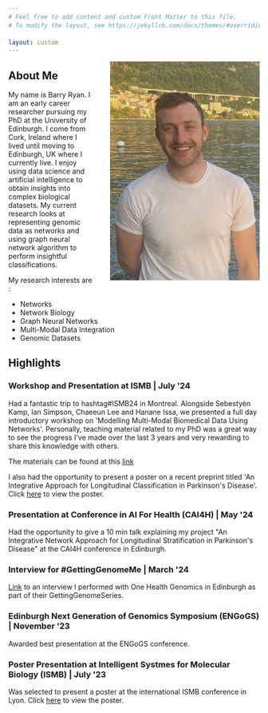```yaml
---
# Feel free to add content and custom Front Matter to this file.
# To modify the layout, see https://jekyllrb.com/docs/themes/#overriding-theme-defaults

layout: custom
---
```


<img style="margin-left: 2rem" align="right" src="mydocs/profile_pic.jpg" width = "300px" >

## About Me
My name is Barry Ryan. I am an early career researcher pursuing my PhD at the University of Edinburgh. I come from Cork, Ireland where I lived until moving to Edinburgh, UK where I currently live. I enjoy using data science and artificial intelligence to obtain insights into complex biological datasets. My current research looks at representing genomic data as networks and using graph neural network algorithm to perform insightful classifications. 

My research interests are : 
- Networks
- Network Biology
- Graph Neural Networks
- Multi-Modal Data Integration
- Genomic Datasets

## Highlights
### Workshop and Presentation at ISMB | July '24
Had a fantastic trip to hashtag#ISMB24 in Montreal. Alongside Sebestyén Kamp, Ian Simpson, Chaeeun Lee and Hanane Issa, we presented a full day introductory workshop on 'Modelling Multi-Modal Biomedical Data Using Networks'. Personally, teaching material related to my PhD was a great way to see the progress I've made over the last 3 years and very rewarding to share this knowledge with others. 

The materials can be found at this [link](https://biomedicalai.inf.ed.ac.uk/book/intro.html)

I also had the opportunity to present a poster on a recent preprint titled 'An Integrative Approach for Longitudinal Classification in Parkinson's Disease'. Click <a href="/barryryan/mydocs/Ryan_CDT_poster.pdf">here</a> to view the poster. 

### Presentation at Conference in AI For Health (CAI4H) | May '24
Had the opportunity to give a 10 min talk explaining my project "An Integrative Network Approach for Longitudinal Stratification in Parkinson's Disease" at the CAI4H conference in Edinburgh. 

### Interview for #GettingGenomeMe | March '24
[Link](https://onehealthgenomics.ed.ac.uk/barry-ryan) to an interview I performed with One Health Genomics in Edinburgh as part of their GettingGenomeSeries.

### Edinburgh Next Generation of Genomics Symposium (ENGoGS) | November '23
Awarded best presentation at the ENGoGS conference. 

### Poster Presentation at Intelligent Systmes for Molecular Biology (ISMB) | July '23
Was selected to present a poster at the international ISMB conference in Lyon. Click <a href="/barryryan/mydocs/barry_ismb_poster.pdf">here</a> to view the poster. 





